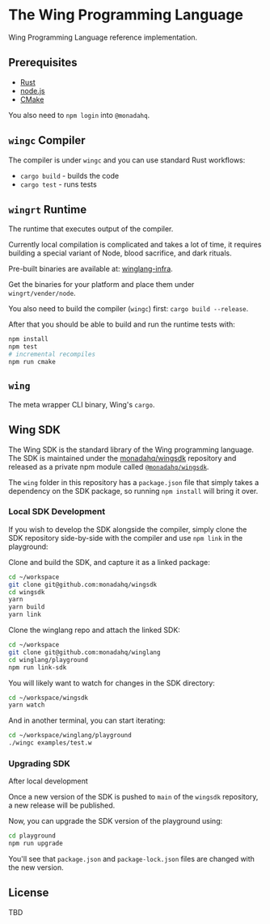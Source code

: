 # The Wing Programming Language

Wing Programming Language reference implementation.

## Prerequisites

- [Rust](https://rustup.rs/)
- [node.js](https://nodejs.org)
- [CMake](https://cmake.org/)

You also need to `npm login` into `@monadahq`.

## `wingc` Compiler

The compiler is under `wingc` and you can use standard Rust workflows:

- `cargo build` - builds the code
- `cargo test` - runs tests

## `wingrt` Runtime

The runtime that executes output of the compiler.

Currently local compilation is complicated and takes a lot of time, it requires
building a special variant of Node, blood sacrifice, and dark rituals.

Pre-built binaries are available at:
[winglang-infra](https://github.com/monadahq/winglang-infra).

Get the binaries for your platform and place them under `wingrt/vender/node`.

You also need to build the compiler (`wingc`) first: `cargo build --release`.

After that you should be able to build and run the runtime tests with:

```bash
npm install
npm test
# incremental recompiles
npm run cmake
```

## `wing`

The meta wrapper CLI binary, Wing's `cargo`.

## Wing SDK

The Wing SDK is the standard library of the Wing programming language. The SDK
is maintained under the [monadahq/wingsdk](https://github.com/monadahq/wingsdk)
repository and released as a private npm module called
[`@monadahq/wingsdk`](https://github.com/monadahq/wingsdk/packages/1519521).

The `wing` folder in this repository has a `package.json` file that simply takes
a dependency on the SDK package, so running `npm install` will bring it over.

### Local SDK Development

If you wish to develop the SDK alongside the compiler, simply clone the SDK
repository side-by-side with the compiler and use `npm link` in the playground:

Clone and build the SDK, and capture it as a linked package:

```sh
cd ~/workspace
git clone git@github.com:monadahq/wingsdk
cd wingsdk
yarn
yarn build
yarn link
```

Clone the winglang repo and attach the linked SDK:

```sh
cd ~/workspace
git clone git@github.com:monadahq/winglang
cd winglang/playground
npm run link-sdk
```

You will likely want to watch for changes in the SDK directory:

```sh
cd ~/workspace/wingsdk
yarn watch
```

And in another terminal, you can start iterating:

```sh
cd ~/workspace/winglang/playground
./wingc examples/test.w
```

### Upgrading SDK

After local development

Once a new version of the SDK is pushed to `main` of the `wingsdk` repository, a
new release will be published.

Now, you can upgrade the SDK version of the playground using:

```sh
cd playground
npm run upgrade
```

You'll see that `package.json` and `package-lock.json` files are changed with
the new version.

## License

TBD
